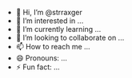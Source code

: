- 👋 Hi, I’m @strraxger
- 👀 I’m interested in ...
- 🌱 I’m currently learning ...
- 💞️ I’m looking to collaborate on ...
- 📫 How to reach me ...
- 😄 Pronouns: ...
- ⚡ Fun fact: ...

<!---
strraxger/strraxger is a ✨ special ✨ repository because its `README.md` (this file) appears on your GitHub profile.
You can click the Preview link to take a look at your changes.
--->
